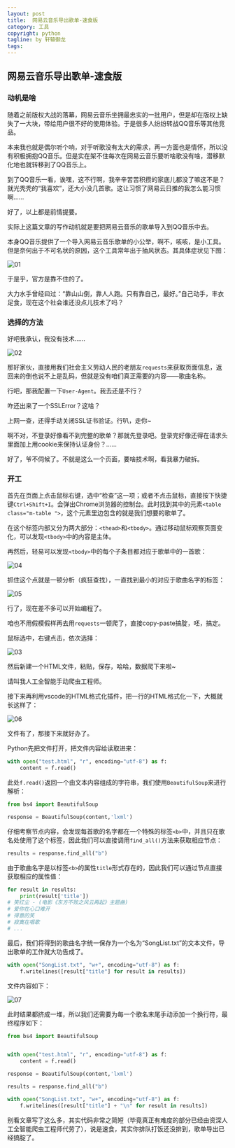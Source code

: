```yaml
---
layout: post
title:  网易云音乐导出歌单-速食版
category: 工具
copyright: python
tagline: by 轩辕御龙
tags: 
---
```


## 网易云音乐导出歌单-速食版

### 动机是啥

随着之前版权大战的落幕，网易云音乐坐拥最忠实的一批用户，但是却在版权上缺失了一大块，带给用户很不好的使用体验。于是很多人纷纷转战QQ音乐等其他竞品。

本来我也就是偶尔听个响，对于听歌没有太大的需求，再一方面也是情怀，所以没有积极拥抱QQ音乐。但是实在架不住每次在网易云音乐要听啥歌没有啥，潜移默化地也就转移到了QQ音乐上。

到了QQ音乐一看，诶嘿，这不行啊，我辛辛苦苦积攒的家底儿都没了嘛这不是？就光秃秃的“我喜欢”，还大小没几首歌。这让习惯了网易云日推的我怎么能习惯啊……

<!--more-->

好了，以上都是前情提要。

实际上这篇文章的写作动机就是要把网易云音乐的歌单导入到QQ音乐中去。

本身QQ音乐提供了一个导入网易云音乐歌单的小公举，啊不，咳咳，是小工具。但是奈何出于不可名状的原因，这个工具常年出于抽风状态。其具体症状见下图：

![01](http://www.justdopython.com/assets/images/2020/06/29/01.png)

于是乎，官方是靠不住的了。

大力水手曾经曰过：“靠山山倒，靠人人跑。只有靠自己，最好。”自己动手，丰衣足食，现在这个社会谁还没点儿技术了吗？

### 选择的方法

好吧我承认，我没有技术……

![02](http://www.justdopython.com/assets/images/2020/06/29/02.jpg)

那好家伙，直接用我们社会主义劳动人民的老朋友`requests`来获取页面信息，返回来的倒也说不上是乱码，但就是没有咱们真正需要的内容——歌曲名称。

行吧，那我配置一下`User-Agent`。我去还是不行？

咋还出来了一个SSLError？这啥？

上网一查，还得手动关闭SSL证书验证。行叭，走你~

啊不对，不登录好像看不到完整的歌单？那就先登录吧。登录完好像还得在请求头里面加上用cookie来保持认证身份？……

好了，爷不伺候了。不就是这么一个页面，要啥技术啊，看我暴力破拆。

### 开工

首先在页面上点击鼠标右键，选中“检查”这一项；或者不点击鼠标，直接按下快捷键`Ctrl+Shift+I`。会弹出Chrome浏览器的控制台。此时找到其中的元素`<table class="m-table ">`，这个元素里边包含的就是我们想要的歌单了。

在这个标签内部又分为两大部分：`<thead>`和`<tbody>`。通过移动鼠标观察页面变化，可以发现`<tbody>`中的内容是主体。

再然后，轻易可以发现`<tbody>`中的每个子条目都对应于歌单中的一首歌：

![04](http://www.justdopython.com/assets/images/2020/06/29/04.png)

抓住这个点就是一顿分析（疯狂查找），一直找到最小的对应于歌曲名字的标签：

![05](http://www.justdopython.com/assets/images/2020/06/29/05.png)

行了，现在差不多可以开始编程了。

咱也不用假模假样再去用`requests`一顿爬了，直接copy-paste搞腚，呸，搞定。

鼠标选中，右键点击，依次选择：

![03](http://www.justdopython.com/assets/images/2020/06/29/03.png)

然后新建一个HTML文件，粘贴，保存，哈哈，数据爬下来啦~

请叫我人工全智能手动爬虫工程师。

接下来再利用vscode的HTML格式化插件，把一行的HTML格式化一下，大概就长这样了：

![06](http://www.justdopython.com/assets/images/2020/06/29/06.png)

文件有了，那接下来就好办了。

Python先把文件打开，把文件内容给读取进来：

```python
with open("test.html", "r", encoding="utf-8") as f:
    content = f.read()
```

此处`f.read()`返回一个由文本内容组成的字符串，我们使用`BeautifulSoup`来进行解析：

```python
from bs4 import BeautifulSoup

response = BeautifulSoup(content,'lxml')
```

仔细考察节点内容，会发现每首歌的名字都在一个特殊的标签`<b>`中，并且只在歌名处使用了这个标签，因此我们可以直接调用`find_all()`方法来获取相应节点：

```python
results = response.find_all("b")
```

由于歌曲名字是以标签`<b>`的属性`title`形式存在的，因此我们可以通过节点直接获取相应的属性值：

```python
for result in results:
    print(result['title'])
# 笑红尘 - (电影《东方不败之风云再起》主题曲)
# 爱你在心口难开
# 得意的笑
# 寂寞在唱歌
# ...
```

最后，我们将得到的歌曲名字统一保存为一个名为“SongList.txt”的文本文件，导出歌单的工作就大功告成了。

```python
with open("SongList.txt", "w+", encoding="utf-8") as f:
    f.writelines([result["title"] for result in results])
```

文件内容如下：

![07](http://www.justdopython.com/assets/images/2020/06/29/07.png)

此时结果都挤成一堆，所以我们还需要为每一个歌名末尾手动添加一个换行符，最终程序如下：

```python
from bs4 import BeautifulSoup


with open("test.html", "r", encoding="utf-8") as f:
    content = f.read()

response = BeautifulSoup(content,'lxml')

results = response.find_all("b")

with open("SongList.txt", "w+", encoding="utf-8") as f:
    f.writelines([result["title"] + "\n" for result in results])
```

别看文章写了这么多，其实代码非常之简短（毕竟真正有难度的部分已经由资深人工全智能爬虫工程师代劳了），说是速食，其实你排队打饭还没排到，歌单导出已经搞腚了。